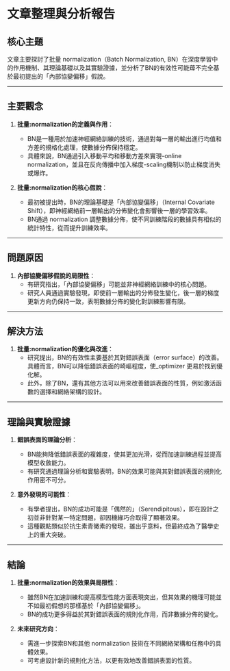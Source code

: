 # 文章整理與分析報告

## 核心主題  
文章主要探討了批量 normalization（Batch Normalization, BN）在深度學習中的作用機制、其理論基礎以及其實驗證據，並分析了BN的有效性可能蔊不完全基於最初提出的「內部協變偏移」假說。

---

## 主要觀念  
1. **批量:normalization的定義與作用**：
   - BN是一種用於加速神經網絡訓練的技術，通過對每一層的輸出進行均值和方差的規格化處理，使數據分佈保持穩定。
   - 具體來說，BN通過引入移動平均和移動方差來實現-online normalization，並且在反向傳播中加入梯度-scaling機制以防止梯度消失或爆炸。

2. **批量:normalization的核心假說**：
   - 最初被提出時，BN的理論基礎是「內部協變偏移」（Internal Covariate Shift），即神經網絡前一層輸出的分佈變化會影響後一層的學習效率。
   - BN通過 normalization 調整數據分佈，使不同訓練階段的數據具有相似的統計特性，從而提升訓練效率。

---

## 問題原因  
1. **內部協變偏移假說的局限性**：
   - 有研究指出，「內部協變偏移」可能並非神經網絡訓練中的核心問題。
   - 研究人員通過實驗發現，即使前一層輸出的分佈發生變化，後一層的梯度更新方向仍保持一致，表明數據分佈的變化對訓練影響有限。

---

## 解決方法  
1. **批量:normalization的優化與改進**：
   - 研究提出，BN的有效性主要基於其對錯誤表面（error surface）的改善。具體而言，BN可以降低錯誤表面的崎嶇程度，使_optimizer 更易於找到優化解。
   - 此外，除了BN，還有其他方法可以用來改善錯誤表面的性質，例如激活函數的選擇和網絡架構的設計。

---

## 理論與實驗證據  
1. **錯誤表面的理論分析**：
   - BN能夠降低錯誤表面的複雜度，使其更加光滑，從而加速訓練過程並提高模型收斂能力。
   - 有研究通過理論分析和實驗表明，BN的效果可能與其對錯誤表面的規則化作用密不可分。

2. **意外發現的可能性**：
   - 有學者提出，BN的成功可能是「偶然的」（Serendipitous），即在設計之初並非針對某一特定問題，卻因機緣巧合取得了顯著效果。
   - 這種觀點類似於抗生素青黴素的發現，雖出乎意料，但最終成為了醫學史上的重大突破。

---

## 結論  
1. **批量:normalization的效果與局限性**：
   - 雖然BN在加速訓練和提高模型性能方面表現突出，但其效果的機理可能並不如最初假想的那樣基於「內部協變偏移」。
   - BN的成功更多得益於其對錯誤表面的規則化作用，而非數據分佈的變化。

2. **未來研究方向**：
   - 需進一步探索BN和其他 normalization 技術在不同網絡架構和任務中的具體效果。
   - 可考慮設計新的規則化方法，以更有效地改善錯誤表面的性質。